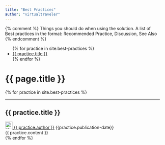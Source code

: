 ```yaml
---
title: "Best Practices"
author: "virtualtraveler"
---
```

{% comment %}
Things you should do when using the solution. A list of Best practices in the format: Recommended Practice, Discussion, See Also
{% endcomment %}

<div class="article-index">
<ul>
  {% for practice in site.best-practices %}
    <li>
      <a href="#{{ practice.label-id }}">{{ practice.title }}</a>
    </li>
  {% endfor %}
</ul>
</div>

# {{ page.title }}

{% for practice in site.best-practices %}
<article>
  <hr>
  <h2 id="{{practice.label-id}}">{{ practice.title }}</h2>
  <div class="article-meta">
    <a href="{{ page.github-url }}{{ practice.author }}" class="post-author">
      <img src="{{ page.github-url }}{{ practice.author }}.png" class="avatar" alt="{{ practice.author }} avatar" width="24" height="24">
      {{ practice.author }}</a>	
	<span class="date">{{practice.publication-date}}</span>
  </div>
  <div class="article-content">
    {{ practice.content }}
  </div>
</article>
{% endfor %}